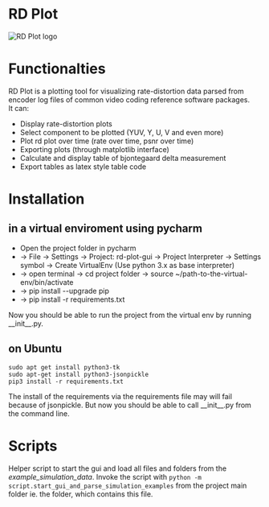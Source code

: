 # RD Plot
![RD Plot logo](https://git.rwth-aachen.de/IENT-Software/rd-plot-gui/raw/master/src/rdplot/logo/PLOT256.png)  

# Functionalties
RD Plot is a plotting tool for visualizing rate-distortion data parsed from  
encoder log files of common video coding reference software packages.  
It can:
- Display rate-distortion plots
- Select component to be plotted (YUV, Y, U, V and even more)
- Plot rd plot over time (rate over time, psnr over time)
- Exporting plots (through matplotlib interface)
- Calculate and display table of bjontegaard delta measurement
- Export tables as latex style table code


# Installation 
## in a virtual enviroment using pycharm 
- Open the project folder in pycharm
- -> File -> Settings -> Project: rd-plot-gui -> Project Interpreter -> Settings symbol -> Create VirtualEnv (Use python 3.x as base interpreter)
- -> open terminal -> cd project folder -> source ~/path-to-the-virtual-env/bin/activate
- -> pip install --upgrade pip
- -> pip install -r requirements.txt

Now you should be able to run the project from the virtual env by running \_\_init\_\_.py.

## on Ubuntu
    sudo apt get install python3-tk
    sudo apt-get install python3-jsonpickle
    pip3 install -r requirements.txt
    
The install of the requirements via the requirements file may will fail because of
jsonpickle. 
But now you should be able to call \_\_init\_\_.py from the command line.


# Scripts
Helper script to start the gui and load all files and folders from the
*example_simulation_data*. Invoke the script with
``` python -m script.start_gui_and_parse_simulation_examples ```
from the project main folder ie. the folder, which contains this file.
